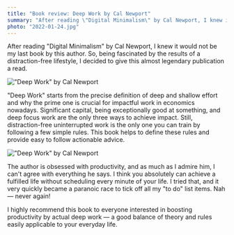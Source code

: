 ```yaml
---
title: "Book review: Deep Work by Cal Newport"
summary: "After reading \"Digital Minimalism\" by Cal Newport, I knew it would not be my last book by this author. So, being fascinated by the results of a distraction-free lifestyle, I decided to give this almost legendary publication a read."
photo: "2022-01-24.jpg"
---
```


After reading "Digital Minimalism" by Cal Newport, I knew it would not be my last book by this author. So, being fascinated by the results of a distraction-free lifestyle, I decided to give this almost legendary publication a read.

!["Deep Work" by Cal Newport](/photos/2022-01-24-1.jpg)

"Deep Work" starts from the precise definition of deep and shallow effort and why the prime one is crucial for impactful work in economics nowadays. Significant capital, being exceptionally good at something, and deep focus work are the only three ways to achieve impact. Still, distraction-free uninterrupted work is the only one you can train by following a few simple rules. This book helps to define these rules and provide easy to follow actionable advice.

!["Deep Work" by Cal Newport](/photos/2022-01-24-2.jpg)

The author is obsessed with productivity, and as much as I admire him, I can't agree with everything he says. I think you absolutely can achieve a fulfilled life without scheduling every minute of your life. I tried that, and it very quickly became a paranoic race to tick off all my "to do" list items. Nah — never again!

I highly recommend this book to everyone interested in boosting productivity by actual deep work — a good balance of theory and rules easily applicable to your everyday life.
